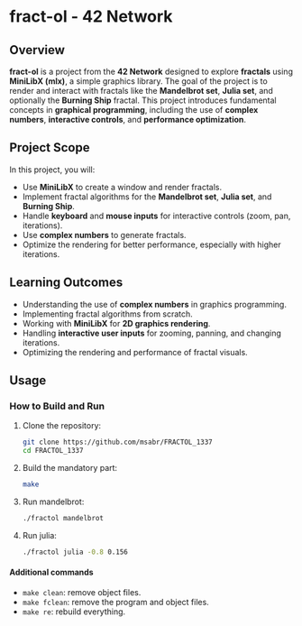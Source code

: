 # **fract-ol - 42 Network**

## **Overview**  
**fract-ol** is a project from the **42 Network** designed to explore **fractals** using **MiniLibX (mlx)**, a simple graphics library. The goal of the project is to render and interact with fractals like the **Mandelbrot set**, **Julia set**, and optionally the **Burning Ship** fractal. This project introduces fundamental concepts in **graphical programming**, including the use of **complex numbers**, **interactive controls**, and **performance optimization**.

## **Project Scope**  
In this project, you will:

- Use **MiniLibX** to create a window and render fractals.
- Implement fractal algorithms for the **Mandelbrot set**, **Julia set**, and **Burning Ship**.
- Handle **keyboard** and **mouse inputs** for interactive controls (zoom, pan, iterations).
- Use **complex numbers** to generate fractals.
- Optimize the rendering for better performance, especially with higher iterations.

## **Learning Outcomes**  
- Understanding the use of **complex numbers** in graphics programming.
- Implementing fractal algorithms from scratch.
- Working with **MiniLibX** for **2D graphics rendering**.
- Handling **interactive user inputs** for zooming, panning, and changing iterations.
- Optimizing the rendering and performance of fractal visuals.

## **Usage**  
### How to Build and Run

1. Clone the repository:

   ```bash
   git clone https://github.com/msabr/FRACTOL_1337
   cd FRACTOL_1337

2. Build the mandatory part:

   ```bash
   make

3. Run mandelbrot:

   ```bash
   ./fractol mandelbrot

3. Run julia:

   ```bash
   ./fractol julia -0.8 0.156

#### Additional commands

- `make clean`: remove object files.
- `make fclean`: remove the program and object files.
- `make re`: rebuild everything.
